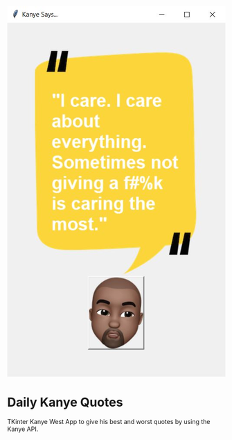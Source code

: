 ![Kanye Quotes](kanye.jpg "Kanye Quotes")
# Daily Kanye Quotes
TKinter Kanye West App to give his best and worst quotes by using the Kanye API.
